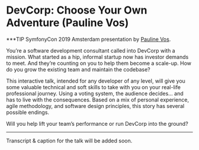 # DevCorp: Choose Your Own Adventure (Pauline Vos)

***TIP
SymfonyCon 2019 Amsterdam presentation by [Pauline Vos](https://connect.symfony.com/api/alternates/da65905a-f332-4ea0-af53-671eddc1c582).

You’re a software development consultant called into DevCorp with a mission. What started as a hip, informal startup now has investor demands to meet. And they’re counting on you to help them become a scale-up. How do you grow the existing team and maintain the codebase?

This interactive talk, intended for any developer of any level, will give you some valuable technical and soft skills to take with you on your real-life professional journey. Using a voting system, the audience decides… and has to live with the consequences. Based on a mix of personal experience, agile methodology, and software design principles, this story has several possible endings.

Will you help lift your team’s performance or run DevCorp into the ground?
***

Transcript & caption for the talk will be added soon.